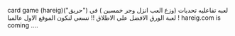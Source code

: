 card game (hareig)("حريق")
لعبه تفاعليه 
تحديات (وزع العب انزل وجر خمسين ) في لعبة الورق الافضل علي الاطلاق !!
نسعي لنكون الموقع الاول عالميا ! 
hareig.com is coming ....
